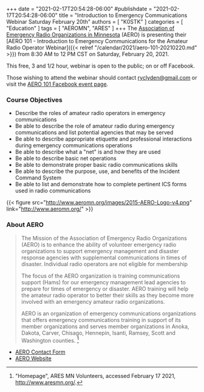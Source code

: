 +++
date = "2021-02-17T20:54:28-06:00"
#publishdate = "2021-02-17T20:54:28-06:00"
title = "Introduction to Emergency Communications Webinar Saturday February 20th"
authors = [ "K0STK" ]
categories = [ "Education" ]
tags = [ "AEROMN", "ARES" ]
+++
The [Association of Emergency Radio Organizations in Minnesota](http://www.aeromn.org/)
(AERO) is presenting their
[AERO 101 - Introduction to Emergency Communications for the Amateur Radio Operator Webinar]({{< relref "/calendar/2021/aero-101-20210220.md" >}})
from 8:30 AM to 12 PM
CST on Saturday, February 20, 2021.

This free, 3 and 1/2 hour, webinar is open to the public; on or off Facebook.

Those wishing to attend the webinar should contact
[ryclyden@gmail.com](mailto:ryclyden@gmail.com) or visit the
[AERO 101 Facebook event page](https://www.facebook.com/events/935187163891353/).
<!--more-->

### Course Objectives

* Describe the roles of amateur radio operators in emergency communications
* Be able to describe the role of amateur radio during emergency communications and list potential agencies that may be served
* Be able to describe appropriate etiquette and professional interactions during emergency communications operations
* Be able to describe what a "net" is and how they are used
* Be able to describe basic net operations
* Be able to demonstrate proper basic radio communications skills
* Be able to describe the purpose, use, and benefits of the Incident Command System
* Be able to list and demonstrate how to complete pertinent ICS forms used in radio communications

{{< figure src="http://www.aeromn.org/images/2015-AERO-Logo-v4.png" link="http://www.aeromn.org/" >}}

### About AERO

>The Mission of the Association of Emergency Radio Organizations (AERO)
>is to enhance the ability of volunteer emergency radio organizations
>to support emergency management and disaster response agencies with
>supplemental communications in times of disaster. Individual radio
>operators are not eligible for membership
>
>The focus of the AERO organization is training communications support
>(Hams) for our emergency management lead agencies to prepare for times
>of emergency or disaster. AERO training will help the amateur radio
>operator to better their skills as they become more involved with an
>emergency amateur radio organizations.
>
>AERO is an organization of emergency communications organizations that
>offers emergency communications training in support of its member
>organizations and serves member organizations in Anoka, Dakota, Carver,
>Chisago, Hennepin, Isanti, Ramsey, Scott and Washington counties. [^1]

[^1]: "Homepage", ARES MN Volunteers, accessed February 17 2021, http://www.aresmn.org/.

* [AERO Contact Form](http://www.aeromn.org/index.php/contact)
* [AERO Website](http://www.aeromn.org/)
